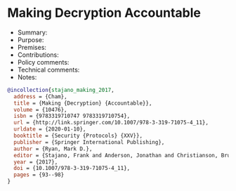 # Making Decryption Accountable

- Summary:
- Purpose:
- Premises:
- Contributions:
- Policy comments:
- Technical comments:
- Notes:

```bib
@incollection{stajano_making_2017,
  address = {Cham},
  title = {Making {Decryption} {Accountable}},
  volume = {10476},
  isbn = {9783319710747 9783319710754},
  url = {http://link.springer.com/10.1007/978-3-319-71075-4_11},
  urldate = {2020-01-10},
  booktitle = {Security {Protocols} {XXV}},
  publisher = {Springer International Publishing},
  author = {Ryan, Mark D.},
  editor = {Stajano, Frank and Anderson, Jonathan and Christianson, Bruce and Matyáš, Vashek},
  year = {2017},
  doi = {10.1007/978-3-319-71075-4_11},
  pages = {93--98}
}
```
